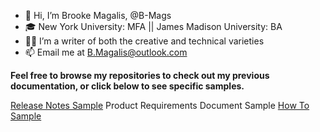 - 👋 Hi, I’m Brooke Magalis, @B-Mags
- 🎓 New York University: MFA || James Madison University: BA 
- ✍🏻 I’m a writer of both the creative and technical varieties 
- 📫 Email me at B.Magalis@outlook.com

**Feel free to browse my repositories to check out my previous documentation, or click below to see specific samples.**

[Release Notes Sample](https://github.com/B-Mags/Studio-CAT-App-Documentation/blob/main/StudioCAT%20Release%20Notes%201.0.0.md)
Product Requirements Document Sample
[How To Sample](https://github.com/B-Mags/Audio-Engineering-How-Tos/blob/main/HowToMasterAnAudiobook.md)
  

<!---
B-Mags/B-Mags is a ✨ special ✨ repository because its `README.md` (this file) appears on your GitHub profile.
You can click the Preview link to take a look at your changes.
--->
